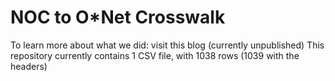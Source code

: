 # NOC to O*Net Crosswalk
To learn more about what we did: visit this blog (currently unpublished)
This repository currently contains 1 CSV file, with 1038 rows (1039 with the headers)
